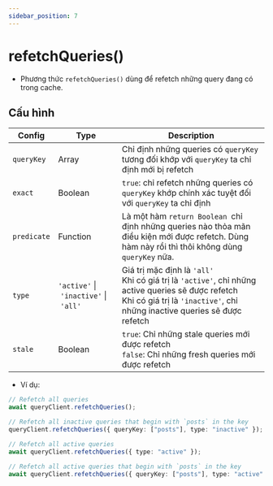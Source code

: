 ```yaml
---
sidebar_position: 7
---
```


# refetchQueries()

- Phương thức `refetchQueries()` dùng để refetch những query đang có trong cache.

## Cấu hình

| Config      | Type                                  | Description                                                                                                                                                                             |
| ----------- | ------------------------------------- | --------------------------------------------------------------------------------------------------------------------------------------------------------------------------------------- |
| `queryKey`  | Array                                 | Chỉ định những queries có `queryKey` tương đối khớp với `queryKey` ta chỉ định mới bị refetch                                                                                           |
| `exact`     | Boolean                               | `true`: chỉ refetch những queries có `queryKey` khớp chính xác tuyệt đối với `queryKey` ta chỉ định                                                                                     |
| `predicate` | Function                              | Là một hàm `return Boolean `chỉ định những queries nào thỏa mãn điều kiện mới được refetch. Dùng hàm này rồi thì thôi không dùng `queryKey` nữa.                                        |
| `type`      | `'active'` \| `'inactive'` \| `'all'` | Giá trị mặc định là `'all'`<br />Khi có giá trị là `'active'`, chỉ những active queries sẽ được refetch<br />Khi có giá trị là `'inactive'`, chỉ những inactive queries sẽ được refetch |
| `stale`     | Boolean                               | `true`: Chỉ những stale queries mới được refetch<br />`false`: Chỉ những fresh queries mới được refetch                                                                                 |

- Ví dụ:

```ts
// Refetch all queries
await queryClient.refetchQueries();

// Refetch all inactive queries that begin with `posts` in the key
queryClient.refetchQueries({ queryKey: ["posts"], type: "inactive" });

// Refetch all active queries
await queryClient.refetchQueries({ type: "active" });

// Refetch all active queries that begin with `posts` in the key
await queryClient.refetchQueries({ queryKey: ["posts"], type: "active" });
```

